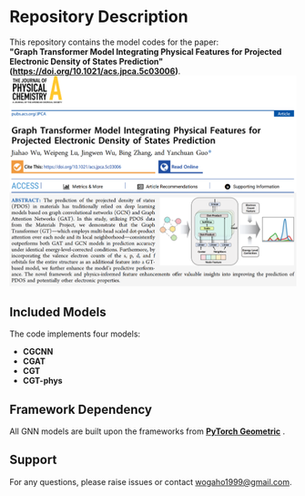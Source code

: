 # Repository Description  

This repository contains the model codes for the paper:  
​**​"Graph Transformer Model Integrating Physical Features for Projected Electronic Density of States Prediction" (https://doi.org/10.1021/acs.jpca.5c03006)​**.  
![Paper](https://github.com/jiahao-codes/GNNs-PDOS/blob/0f20a78fbbb01d1ff0da003845bb42cde2c63b5a/pic/paper.png)

## Included Models  
The code implements four models:  
- ​**CGCNN**​  
- ​**CGAT**​  
- ​**CGT**​  
- ​**CGT-phys**​  

## Framework Dependency  
All GNN models are built upon the ​frameworks from **​[PyTorch Geometric](https://github.com/pyg-team/pytorch_geometric)​**​ .  

## Support  
For any questions, please raise issues or contact wogaho1999@gmail.com.
